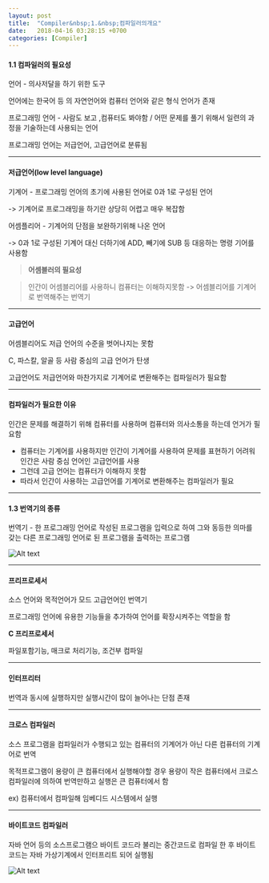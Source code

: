 ```yaml
---
layout: post
title:  "Compiler&nbsp;1.&nbsp;컴파일러의개요"
date:   2018-04-16 03:28:15 +0700
categories: [Compiler]
---
```


#### 1.1 컴파일러의 필요성

언어 - 의사저달을 하기 위한 도구

언어에는 한국어 등 의 자연언어와 컴퓨터 언어와 같은 형식 언어가 존재

프로그래밍 언어 - 사람도 보고 ,컴퓨터도 봐야함 / 어떤 문제를 풀기 위해서 일련의 과정을 기술하는데 사용되는 언어

프로그래밍 언어는 저급언어, 고급언어로 분류됨

---

#### 저급언어(low level language)

기계어 - 프로그래밍 언어의 초기에 사용된 언어로 0과 1로 구성된 언어

-> 기계어로 프로그래밍을 하기란 상당히 어렵고 매우 복잡함

어셈플리어 - 기계어의 단점을 보완하기위해 나온 언어

-> 0과 1로 구성된 기계어 대신 더하기에 ADD, 빼기에 SUB 등 대응하는 명령 기어를 사용함

> **어셈블러의 필요성**

> 인간이 어셈블리어를 사용하니 컴퓨터는 이해하지못함 -> 어셈블리어를 기계어로 번역해주는 번역기


---

#### 고급언어

어셈블리어도 저급 언어의 수준을 벗어나지는 못함

C, 파스칼, 알골 등 사람 중심의 고급 언어가 탄생

고급언어도 저급언어와 마찬가지로 기계어로 변환해주는 컴파일러가 필요함

---

#### 컴파일러가 필요한 이유

인간은 문제를 해결하기 위해 컴퓨터를 사용하며 컴퓨터와 의사소통을 하는데 언거가 필요함

- 컴퓨터는 기계어를 사용하지만 인간이 기계어를 사용하여 문제를 표현하기 어려워 인간은 사람 중심 언어인 고급언어를 사용
- 그런데 고급 언어는 컴퓨터가 이해하지 못함
- 따라서 인간이 사용하는 고급언어를 기계어로 변환해주는 컴파일러가 필요

---

#### 1.3 번역기의 종류

번역기 - 한 프로그래밍 언어로 작성된 프로그램을 입력으로 하여 그와 동등한 의마를 갖는 다른 프로그래밍 언어로 된 프로그램을 출력하는 프로그램

![Alt text](http://leesangwon0114.github.io/static/img/Compiler/1.1.PNG)

---

#### 프리프로세서

소스 언어와 목적언어가 모드 고급언어인 번역기

프로그래밍 언어에 유용한 기능들을 추가하여 언어를 확장시켜주는 역할을 함

**C 프리프로세서**

파일포함기능, 매크로 처리기능, 조건부 컴파일

---

#### 인터프리터

번역과 동시에 실행하지만 실행시간이 많이 늘어나는 단점 존재

---

#### 크로스 컴파일러

소스 프로그램을 컴파일러가 수행되고 있는 컴퓨터의 기계어가 아닌 다른 컴퓨터의 기계어로 번역

목적프로그램이 용량이 큰 컴퓨터에서 실행해야할 경우 용량이 작은 컴퓨터에서 크로스 컴파일러에 의하여 번역만하고 실행은 큰 컴퓨터에서 함

ex) 컴퓨터에서 컴파일해 임베디드 시스템에서 실행

---

#### 바이트코드 컴파일러

자바 언어 등의 소스프로그램으 바이트 코드라 불리는 중간코드로 컴파일 한 후 바이트코드는 자바 가상기계에서 인터프리트 되어 실행됨

![Alt text](http://leesangwon0114.github.io/static/img/Compiler/1.2.PNG)

